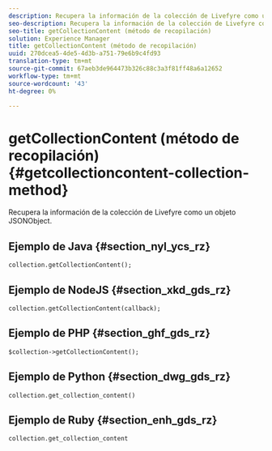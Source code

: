 ```yaml
---
description: Recupera la información de la colección de Livefyre como un objeto JSONObject.
seo-description: Recupera la información de la colección de Livefyre como un objeto JSONObject.
seo-title: getCollectionContent (método de recopilación)
solution: Experience Manager
title: getCollectionContent (método de recopilación)
uuid: 270dcea5-4de5-4d3b-a751-79e6b9c4fd93
translation-type: tm+mt
source-git-commit: 67aeb3de964473b326c88c3a3f81ff48a6a12652
workflow-type: tm+mt
source-wordcount: '43'
ht-degree: 0%

---
```



# getCollectionContent (método de recopilación){#getcollectioncontent-collection-method}

Recupera la información de la colección de Livefyre como un objeto JSONObject.

## Ejemplo de Java {#section_nyl_ycs_rz}

```
collection.getCollectionContent(); 
```

## Ejemplo de NodeJS {#section_xkd_gds_rz}

```
collection.getCollectionContent(callback); 
```

## Ejemplo de PHP {#section_ghf_gds_rz}

```
$collection->getCollectionContent(); 
```

## Ejemplo de Python {#section_dwg_gds_rz}

```
collection.get_collection_content() 
```

## Ejemplo de Ruby {#section_enh_gds_rz}

```
collection.get_collection_content 
```

